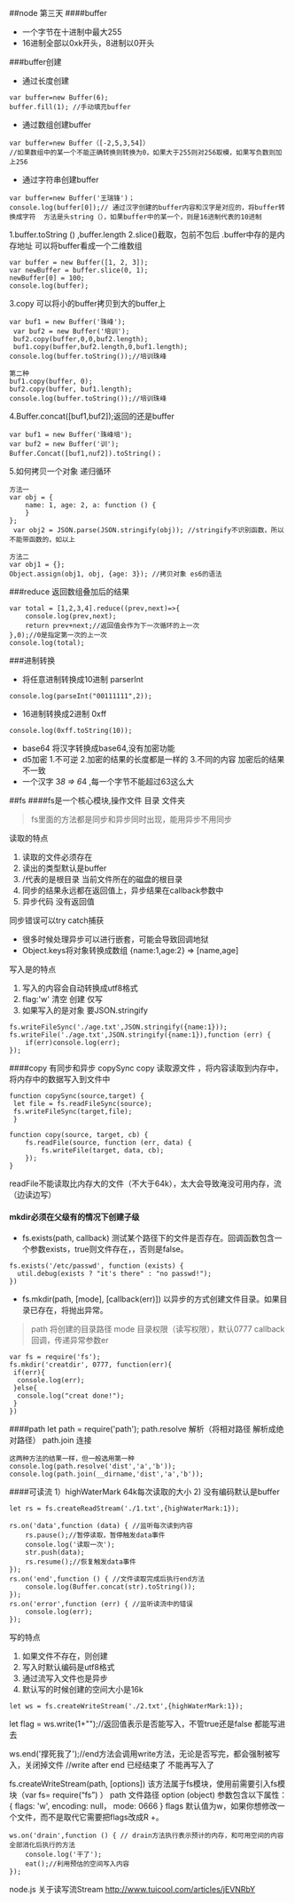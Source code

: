 ##node 第三天
####buffer
- 一个字节在十进制中最大255
- 16进制全部以0xk开头，8进制以0开头

###buffer创建
- 通过长度创建
```
var buffer=new Buffer(6);
buffer.fill(1); //手动填充buffer
```
- 通过数组创建buffer
```
var buffer=new Buffer（[-2,5,3,54]）
//如果数组中的某一个不能正确转换则转换为0，如果大于255则对256取模，如果写负数则加上256
```
- 通过字符串创建buffer
```
var buffer=new Buffer('王瑞锋')；
console.log(buffer[0]);// 通过汉字创建的buffer内容和汉字是对应的，将buffer转换成字符  方法是头string（），如果buffer中的某一个，则是16进制代表的10进制
```

1.buffer.toString ()  ,buffer.length
2.slice()截取，包前不包后  .buffer中存的是内存地址 可以将buffer看成一个二维数组
```
var buffer = new Buffer([1, 2, 3]);
var newBuffer = buffer.slice(0, 1);
newBuffer[0] = 100;
console.log(buffer);
```

3.copy 可以将小的buffer拷贝到大的buffer上
```
var buf1 = new Buffer('珠峰');
 var buf2 = new Buffer('培训');
 buf2.copy(buffer,0,0,buf2.length);
 buf1.copy(buffer,buf2.length,0,buf1.length);
console.log(buffer.toString());//培训珠峰

第二种
buf1.copy(buffer, 0);
buf2.copy(buffer, buf1.length);
console.log(buffer.toString());//培训珠峰
```

4.Buffer.concat([buf1,buf2]);返回的还是buffer
```
var buf1 = new Buffer('珠峰培');
var buf2 = new Buffer('训');
Buffer.Concat([buf1,nuf2]).toString()；
```

5.如何拷贝一个对象  递归循环
```
方法一
var obj = {
    name: 1, age: 2, a: function () {
    }
};
 var obj2 = JSON.parse(JSON.stringify(obj)); //stringify不识别函数，所以不能带函数的，如以上
 
方法二
var obj1 = {};
Object.assign(obj1, obj, {age: 3}); //拷贝对象 es6的语法
```

###reduce 返回数组叠加后的结果
```
var total = [1,2,3,4].reduce((prev,next)=>{
    console.log(prev,next);
    return prev+next;//返回值会作为下一次循环的上一次
},0);//0是指定第一次的上一次
console.log(total);
```

###进制转换
- 将任意进制转换成10进制 parserInt
```
console.log(parseInt("00111111",2));
```
- 16进制转换成2进制 0xff
```
console.log(0xff.toString(10));
```
- base64 将汉字转换成base64,没有加密功能
- d5加密 1.不可逆 2.加密的结果的长度都是一样的 3.不同的内容 加密后的结果不一致
- 一个汉字 3*8 => 6*4 ,每一个字节不能超过63这么大

##fs
####fs是一个核心模块,操作文件 目录 文件夹
 > fs里面的方法都是同步和异步同时出现，能用异步不用同步

读取的特点
1) 读取的文件必须存在
2) 读出的类型默认是buffer
3)  /代表的是根目录 当前文件所在的磁盘的根目录
4) 同步的结果永远都在返回值上，异步结果在callback参数中
5) 异步代码 没有返回值

同步错误可以try catch捕获

- 很多时候处理异步可以进行嵌套，可能会导致回调地狱
- Object.keys将对象转换成数组 {name:1,age:2} => [name,age]

写入是的特点
1) 写入的内容会自动转换成utf8格式
2) flag:'w' 清空 创建 仅写
3) 如果写入的是对象 要JSON.stringify
```
fs.writeFileSync('./age.txt',JSON.stringify({name:1}));
fs.writeFile('./age.txt',JSON.stringify({name:1}),function (err) {
    if(err)console.log(err);
});
```

####copy 有同步和异步  copySync copy
读取源文件 ，将内容读取到内存中，将内存中的数据写入到文件中
```
function copySync(source,target) {
 let file = fs.readFileSync(source);
 fs.writeFileSync(target,file);
 }
```
```
function copy(source, target, cb) {
    fs.readFile(source, function (err, data) {
        fs.writeFile(target, data, cb);
    });
}
```
readFile不能读取比内存大的文件（不大于64k），太大会导致淹没可用内存，流（边读边写）


#### mkdir必须在父级有的情况下创建子级
- fs.exists(path, callback) 测试某个路径下的文件是否存在。回调函数包含一个参数exists，true则文件存在，，否则是false。
```
fs.exists('/etc/passwd', function (exists) {
  util.debug(exists ? "it's there" : "no passwd!");
})
```

- fs.mkdir(path, [mode], [callback(err)])
以异步的方式创建文件目录。如果目录已存在，将抛出异常。
> path            将创建的目录路径
mode          目录权限（读写权限），默认0777
callback      回调，传递异常参数er
```
var fs = require('fs');
fs.mkdir('creatdir', 0777, function(err){
 if(err){
  console.log(err);
 }else{
  console.log("creat done!");
 }
})
```

####path 
let path = require('path');
path.resolve 解析（将相对路径 解析成绝对路径）   path.join 连接
```
这两种方法的结果一样，但一般选用第一种
console.log(path.resolve('dist','a','b'));
console.log(path.join(__dirname,'dist','a','b'));
```

####可读流
1）highWaterMark 64k每次读取的大小
2) 没有编码默认是buffer
```
let rs = fs.createReadStream('./1.txt',{highWaterMark:1});
```

```
rs.on('data',function (data) { //监听每次读到内容
    rs.pause();//暂停读取，暂停触发data事件
    console.log('读取一次');
    str.push(data);
    rs.resume();//恢复触发data事件
});
rs.on('end',function () { //文件读取完成后执行end方法
    console.log(Buffer.concat(str).toString());
});
rs.on('error',function (err) { //监听读流中的错误
    console.log(err);
});
```


写的特点
1) 如果文件不存在，则创建
2) 写入时默认编码是utf8格式
3) 通过流写入文件也是异步
4) 默认写的时候创建的空间大小是16k

```
let ws = fs.createWriteStream('./2.txt',{highWaterMark:1});
```

let flag = ws.write(1+"");//返回值表示是否能写入，不管true还是false 都能写进去

ws.end('撑死我了');//end方法会调用write方法，无论是否写完，都会强制被写入，关闭掉文件
//write after end  已经结束了 不能再写入了

fs.createWriteStream(path, [options])
该方法属于fs模块，使用前需要引入fs模块（var fs= require(“fs”) ）
path    文件路径
option (object) 参数包含以下属性：
{ flags: 'w',
  encoding: null，
  mode: 0666 }
  flags 默认值为w，如果你想修改一个文件，而不是取代它需要把flags改成R +。


```
ws.on('drain',function () { // drain方法执行表示预计的内存，和可用空间的内容全部消化后执行的方法
    console.log('干了');
    eat();//利用预估的空间写入内容
});
```
node.js  关于读写流Stream
http://www.tuicool.com/articles/jEVNRbY   
